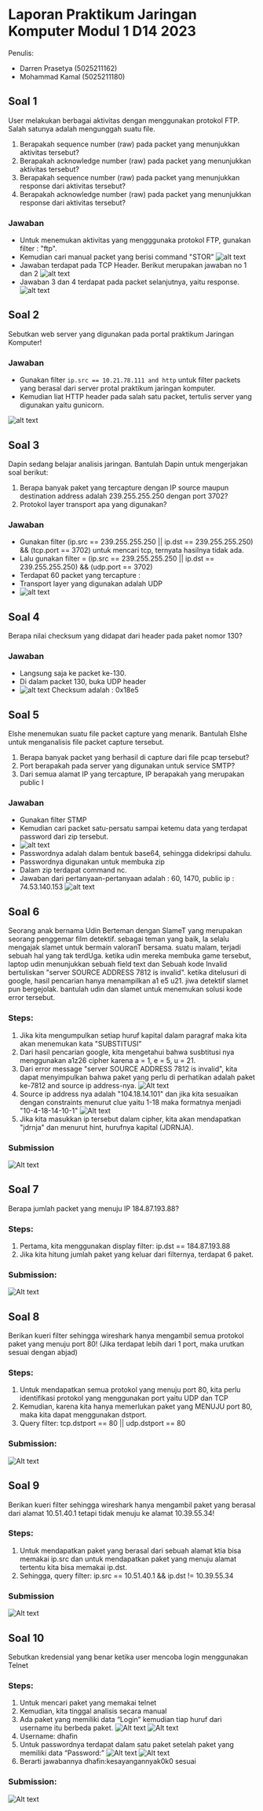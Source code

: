 # Laporan Praktikum Jaringan Komputer Modul 1 D14 2023



Penulis:
- Darren Prasetya (5025211162)
- Mohammad Kamal (5025211180)

  
## Soal 1

User melakukan berbagai aktivitas dengan menggunakan protokol FTP. Salah satunya adalah mengunggah suatu file.
1. Berapakah sequence number (raw) pada packet yang menunjukkan aktivitas tersebut? 
2. Berapakah acknowledge number (raw) pada packet yang menunjukkan aktivitas tersebut? 
3. Berapakah sequence number (raw) pada packet yang menunjukkan response dari aktivitas tersebut?
4. Berapakah acknowledge number (raw) pada packet yang menunjukkan response dari aktivitas tersebut?
### Jawaban

- Untuk menemukan aktivitas yang mengggunaka protokol FTP, gunakan filter : "ftp".
- Kemudian cari manual packet yang berisi command "STOR"
![alt text](images/img1.png)
- Jawaban terdapat pada  TCP Header. Berikut merupakan jawaban no 1 dan 2
![alt text](images/img2.png)
- Jawaban 3 dan 4 terdapat pada packet selanjutnya, yaitu response.
![alt text](images/img3.png)

## Soal 2

 Sebutkan web server yang digunakan pada portal praktikum Jaringan Komputer!

### Jawaban 

- Gunakan filter `ip.src == 10.21.78.111 and http` untuk filter packets yang berasal dari server protal praktikum jaringan komputer.
- Kemudian liat HTTP header pada salah satu packet, tertulis server yang digunakan yaitu gunicorn.

![alt text](images/img4.png)

## Soal 3 

 Dapin sedang belajar analisis jaringan. Bantulah Dapin untuk mengerjakan soal berikut:

1. Berapa banyak paket yang tercapture dengan IP source maupun destination address adalah 239.255.255.250 dengan port 3702?
2. Protokol layer transport apa yang digunakan?

### Jawaban 
- Gunakan filter  (ip.src == 239.255.255.250 || ip.dst == 239.255.255.250) && (tcp.port == 3702) untuk mencari tcp, ternyata hasilnya tidak ada. 
- Lalu gunakan filter  = (ip.src == 239.255.255.250 || ip.dst == 239.255.255.250) && (udp.port == 3702)
- Terdapat 60 packet yang tercapture :
- Transport layer yang digunakan adalah UDP 
- ![alt text](images/img5.png)

## Soal 4
Berapa nilai checksum yang didapat dari header pada paket nomor 130? 

### Jawaban 
- Langsung saja ke packet ke-130.
- Di dalam packet 130, buka UDP header 
- ![alt text](images/img6.png)
Checksum adalah : 0x18e5

## Soal 5

Elshe menemukan suatu file packet capture yang menarik. Bantulah Elshe untuk menganalisis file packet capture tersebut.

1. Berapa banyak packet yang berhasil di capture dari file pcap tersebut?
2. Port berapakah pada server yang digunakan untuk service SMTP?
3. Dari semua alamat IP yang tercapture, IP berapakah yang merupakan public I

### Jawaban 
- Gunakan filter STMP
- Kemudian cari packet satu-persatu sampai ketemu data yang terdapat password dari zip tersebut.
- ![alt text](images/img7.png)
- Passwordnya adalah dalam bentuk base64, sehingga didekripsi dahulu. 
- Passwordnya digunakan untuk membuka zip
- Dalam zip terdapat command nc.
- Jawaban dari pertanyaan-pertanyaan adalah : 60, 1470, public ip : 74.53.140.153
![alt text](images/img8.png)




## Soal 6
Seorang anak bernama Udin Berteman dengan SlameT yang merupakan seorang penggemar film detektif. sebagai teman yang baik, Ia selalu mengajak slamet untuk bermain valoranT bersama. suatu malam, terjadi sebuah hal yang tak terdUga. ketika udin mereka membuka game tersebut, laptop udin menunjukkan sebuah field text dan Sebuah kode Invalid bertuliskan "server SOURCE ADDRESS 7812 is invalid". ketika ditelusuri di google, hasil pencarian hanya menampilkan a1 e5 u21. jiwa detektif slamet pun bergejolak. bantulah udin dan slamet untuk menemukan solusi kode error tersebut.

### Steps:
1. Jika kita mengumpulkan setiap huruf kapital dalam paragraf maka kita akan menemukan kata "SUBSTITUSI"
2. Dari hasil pencarian google, kita mengetahui bahwa susbtitusi nya menggunakan a1z26 cipher karena a = 1, e = 5, u = 21.
3. Dari error message "server SOURCE ADDRESS 7812 is invalid", kita dapat menyimpulkan bahwa paket yang perlu di perhatikan adalah paket ke-7812 and source ip address-nya.
![Alt text](images/image-1.png)
4. Source ip address nya adalah "104.18.14.101" dan jika kita sesuaikan dengan constraints menurut clue yaitu 1-18 maka formatnya menjadi "10-4-18-14-10-1"
![Alt text](images/image.png)
5. Jika kita masukkan ip tersebut dalam cipher, kita akan mendapatkan "jdrnja" dan menurut hint, hurufnya kapital (JDRNJA).

### Submission
![Alt text](images/image-2.png)

## Soal 7
Berapa jumlah packet yang menuju IP 184.87.193.88?

### Steps:
1. Pertama, kita menggunakan display filter: ip.dst == 184.87.193.88
2. Jika kita hitung jumlah paket yang keluar dari filternya, terdapat 6 paket.

### Submission:
![Alt text](images/image-3.png)

## Soal 8
Berikan kueri filter sehingga wireshark hanya mengambil semua protokol paket yang menuju port 80! (Jika terdapat lebih dari 1 port, maka urutkan sesuai dengan abjad)

### Steps:
1. Untuk mendapatkan semua protokol yang menuju port 80, kita perlu identifikasi protokol yang menggunakan port yaitu UDP dan TCP
2. Kemudian, karena kita hanya memerlukan paket yang MENUJU port 80, maka kita dapat menggunakan dstport.
3. Query filter: tcp.dstport == 80 || udp.dstport == 80

### Submission:
![Alt text](images/image-4.png)

## Soal 9
Berikan kueri filter sehingga wireshark hanya mengambil paket yang berasal dari alamat 10.51.40.1 tetapi tidak menuju ke alamat 10.39.55.34!

### Steps:
1. Untuk mendapatkan paket yang berasal dari sebuah alamat ktia bisa memakai ip.src dan untuk mendapatkan paket yang menuju alamat tertentu kita bisa memakai ip.dst.
2. Sehingga, query filter: ip.src == 10.51.40.1 && ip.dst != 10.39.55.34

### Submission
![Alt text](images/image-5.png)

## Soal 10
Sebutkan kredensial yang benar ketika user mencoba login menggunakan Telnet

### Steps:
1. Untuk mencari paket yang memakai telnet
2. Kemudian, kita tinggal analisis secara manual
3. Ada paket yang memiliki data “Login” kemudian tiap huruf dari username itu berbeda paket.
![Alt text](images/image-6.png)
![Alt text](images/image-7.png)
4. Username: dhafin
5. Untuk passwordnya terdapat dalam satu paket setelah paket yang memiliki data “Password:”
![Alt text](images/image-8.png)
![Alt text](images/image-9.png)
6. Berarti jawabannya dhafin:kesayangannyak0k0 sesuai 

### Submission:
![Alt text](images/image-10.png)
